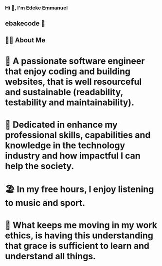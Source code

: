 ### Hi 👋, I'm Edeke Emmanuel
## ebakecode 🤝

## 🧑‍💻 About Me
# 🧑 A passionate software engineer that enjoy coding and building websites, that is well resourceful and sustainable (readability, testability and maintainability).
# 🎯 Dedicated in enhance my professional skills, capabilities and knowledge in the technology industry and how impactful I can help the society.
# 🏖️ In my free hours, I enjoy listening to music and sport.
# 🧗 What keeps me moving in my work ethics, is having this understanding that grace is sufficient to learn and understand all things.



<!--
**edekeemmanuel/edekeemmanuel** is a ✨ _special_ ✨ repository because its `README.md` (this file) appears on your GitHub profile.

Here are some ideas to get you started:

- 🔭 I’m currently working on ...
- 🌱 I’m currently learning ...
- 👯 I’m looking to collaborate on ...
- 🤔 I’m looking for help with ...
- 💬 Ask me about ...
- 📫 How to reach me: ...
- 😄 Pronouns: ...
- ⚡ Fun fact: ...
-->
